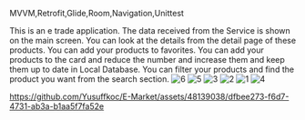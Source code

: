 MVVM,Retrofit,Glide,Room,Navigation,Unittest

This is an e trade application. The data received from the Service is shown on the main screen. You can look at the details from the detail page of these products. 
You can add your products to favorites. You can add your products to the card and reduce the number and increase them and keep them up to date in Local Database.
You can filter your products and find the product you want from the search section.
![6](https://github.com/Yusuffkoc/E-Market/assets/48139038/696dea25-3ff4-43b9-ae70-6aecd5516683)
![5](https://github.com/Yusuffkoc/E-Market/assets/48139038/eea52cc0-9b68-44af-b2c5-4e1e5a68ae41)
![3](https://github.com/Yusuffkoc/E-Market/assets/48139038/adebe850-30fa-4a24-bc41-a8013692653c)
![2](https://github.com/Yusuffkoc/E-Market/assets/48139038/9a2699b6-5a73-4172-901e-3f8cd741bc68)
![1](https://github.com/Yusuffkoc/E-Market/assets/48139038/8236deee-b3d6-4db1-95ab-ef3157ee63a9)
![4](https://github.com/Yusuffkoc/E-Market/assets/48139038/095e4d13-74ba-40d3-a19f-d00a617c4ce6)


https://github.com/Yusuffkoc/E-Market/assets/48139038/dfbee273-f6d7-4731-ab3a-b1aa5f7fa52e

